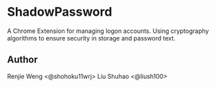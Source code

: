 # ShadowPassword

A Chrome Extension for managing logon accounts.
Using cryptography algorithms to ensure security in storage and password text.

## Author

Renjie Weng <@shohoku11wrj>
Liu Shuhao <@liush100>
